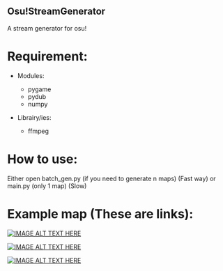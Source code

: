 ## Osu!StreamGenerator

A stream generator for osu!

# Requirement:

- Modules:

    - pygame
    - pydub
    - numpy

- Librairy/ies:

    - ffmpeg

# How to use:

Either open batch_gen.py (if you need to generate n maps) (Fast way)
or main.py (only 1 map) (Slow)

# Example map (These are links):

[![IMAGE ALT TEXT HERE](https://img.youtube.com/vi/_4idkyQMi1Y/0.jpg)](https://youtu.be/_4idkyQMi1Y)

[![IMAGE ALT TEXT HERE](https://img.youtube.com/vi/HU6uPdEHeY8/0.jpg)](https://www.youtube.com/watch?v=HU6uPdEHeY8)

[![IMAGE ALT TEXT HERE](https://img.youtube.com/vi/l7w8kTjzV5g/0.jpg)](https://youtu.be/l7w8kTjzV5g)